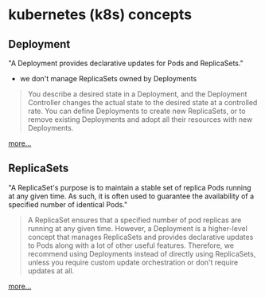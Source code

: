 # kubernetes (k8s) concepts

## Deployment

"A Deployment provides declarative updates for Pods and ReplicaSets."

* we don't manage ReplicaSets owned by Deployments

> You describe a desired state in a Deployment, and the Deployment Controller
> changes the actual state to the desired state at a controlled rate. You can
> define Deployments to create new ReplicaSets, or to remove existing
> Deployments and adopt all their resources with new Deployments.

[more...](https://kubernetes.io/docs/concepts/workloads/controllers/deployment/#creating-a-deployment)

## ReplicaSets

"A ReplicaSet's purpose is to maintain a stable set of replica Pods running at
any given time. As such, it is often used to guarantee the availability of a
specified number of identical Pods."

> A ReplicaSet ensures that a specified number of pod replicas are running at any given time. However, a Deployment is a higher-level concept that manages ReplicaSets and provides declarative updates to Pods along with a lot of other useful features. Therefore, we recommend using Deployments instead of directly using ReplicaSets, unless you require custom update orchestration or don't require updates at all.

[more...](https://kubernetes.io/docs/concepts/workloads/controllers/replicaset/#example)
